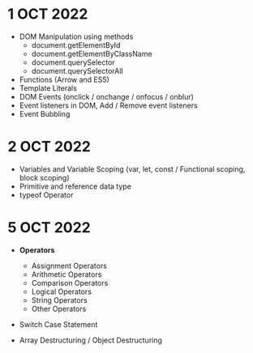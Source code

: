 # 1 OCT 2022

- DOM Manipulation using methods
  - document.getElementById
  - document.getElementByClassName
  - document.querySelector
  - document.querySelectorAll
- Functions (Arrow and ES5)
- Template Literals
- DOM Events (onclick / onchange / onfocus / onblur)
- Event listeners in DOM, Add / Remove event listeners
- Event Bubbling

# 2 OCT 2022

- Variables and Variable Scoping (var, let, const / Functional scoping, block scoping)
- Primitive and reference data type
- typeof Operator

# 5 OCT 2022

- **Operators**

  - Assignment Operators
  - Arithmetic Operators
  - Comparison Operators
  - Logical Operators
  - String Operators
  - Other Operators

- Switch Case Statement
- Array Destructuring / Object Destructuring
